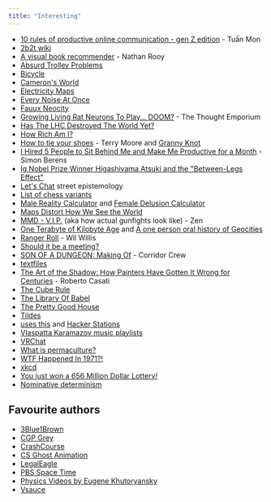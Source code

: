 ```yaml
---
title: "Interesting"
---
```


- [10 rules of productive online communication - gen Z edition](https://manyonepercents.substack.com/p/productive-online-communication-gen-z) - Tuấn Mon
- [2b2t wiki](https://2b2t.miraheze.org/wiki/Nocom) 
- [A visual book recommender](https://nathanrooy.github.io/posts/2023-04-12/visual-book-recommender/) - Nathan Rooy
- [Absurd Trolley Problems](https://neal.fun/absurd-trolley-problems/)
- [Bicycle](https://ciechanow.ski/bicycle/)
- [Cameron's World](https://www.cameronsworld.net/)
- [Electricity Maps](https://app.electricitymaps.com/map)
- [Every Noise At Once](https://everynoise.com/)
- [Fauux Neocity](https://fauux.neocities.org/)
- [Growing Living Rat Neurons To Play... DOOM?](https://www.youtube.com/watch?v=bEXefdbQDjw) - The Thought Emporium
- [Has The LHC Destroyed The World Yet?](http://hasthelargehadroncolliderdestroyedtheworldyet.com/)
- [How Rich Am I?](https://howrichami.givingwhatwecan.org/how-rich-am-i)
- [How to tie your shoes](https://youtu.be/zAFcV7zuUDA) - Terry Moore and [Granny Knot](https://www.fieggen.com/shoelace/grannyknot.htm)
- [I Hired 5 People to Sit Behind Me and Make Me Productive for a Month](https://www.simonberens.com/p/i-hired-5-people-to-sit-behind-me) - Simon Berens
- [Ig Nobel Prize Winner Higashiyama Atsuki and the "Between-Legs Effect"](https://www.nippon.com/en/japan-topics/c12403/)
- [Let's Chat](https://www.youtube.com/@LetsChat) street epistemology
- [List of chess variants](https://en.wikipedia.org/wiki/List_of_chess_variants)
- [Male Reality Calculator](https://realitycalc.com/) and [Female Delusion Calculator](https://igotstandardsbro.com/)
- [Maps Distort How We See the World](https://unchartedterritories.tomaspueyo.com/p/maps-distort-how-we-see-the-world)
- [MMD - V.I.P.](https://youtu.be/OTLGWNruuOE) (aka how actual gunfights look like) - Zen
- [One Terabyte of Kilobyte Age](https://blog.geocities.institute/about) and [A one person oral history of Geocities](https://cohost.org/mcc/post/325362-a-one-person-oral-hi)
- [Ranger Roll](https://youtu.be/KPrATJ-u5Rg) - Wil Willis
- [Should it be a meeting?](https://shoulditbeameeting.com/)
- [SON OF A DUNGEON: Making Of](https://youtu.be/2EXUEj30RKc) - Corridor Crew
- [textfiles](http://web.textfiles.com/)
- [The Art of the Shadow: How Painters Have Gotten It Wrong for Centuries](https://thereader.mitpress.mit.edu/the-art-of-the-shadow-how-painters-have-gotten-it-wrong-for-centuries/) - Roberto Casati
- [The Cube Rule](https://cuberule.com/)
- [The Library Of Babel](https://libraryofbabel.info/)
- [The Pretty Good House](https://www.prettygoodhouse.org/)
- [Tildes](https://tildes.net/)
- [uses this](https://usesthis.com/) and [Hacker Stations](https://hackerstations.com/)
- [Vlaspatta Karamazov music playlists](https://www.youtube.com/@vlaspattakaramazov/videos)
- [VRChat](https://vrchat.com/)
- [What is permaculture?](https://www.permaculturedesignmagazine.com/what-is-permaculture)
- [WTF Happened In 1971?!](https://wtfhappenedin1971.com/)
- [xkcd](https://xkcd.com/)
- [You just won a 656 Million Dollar Lottery!](https://old.reddit.com/r/AskReddit/comments/24vzgl/you_just_won_a_656_million_dollar_lottery_what_do/chba4bf)
- [Nominative determinism](https://en.wikipedia.org/wiki/Nominative_determinism)

## Favourite authors

- [3Blue1Brown](https://www.youtube.com/c/3blue1brown)
- [CGP Grey](https://www.youtube.com/@CGPGrey)
- [CrashCourse](https://www.youtube.com/c/crashcourse)
- [CS Ghost Animation](https://www.youtube.com/c/CSGhostAnimation)
- [LegalEagle](https://www.youtube.com/@LegalEagle)
- [PBS Space Time](https://www.youtube.com/c/pbsspacetime)
- [Physics Videos by Eugene Khutoryansky](https://www.youtube.com/user/EugeneKhutoryansky)
- [Vsauce](https://www.youtube.com/@Vsauce)
